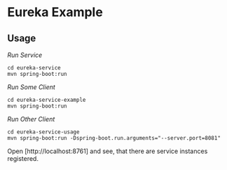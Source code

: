 # Eureka Example

## Usage

_Run Service_

```
cd eureka-service
mvn spring-boot:run
```

_Run Some Client_

```
cd eureka-service-example
mvn spring-boot:run
```

_Run Other Client_

```
cd eureka-service-usage
mvn spring-boot:run -Dspring-boot.run.arguments="--server.port=8081"
```

Open [http://localhost:8761] and see, that there are service instances registered.